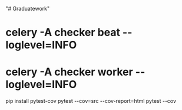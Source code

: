 "# Graduatework" 

# celery -A checker beat --loglevel=INFO
# celery -A checker worker --loglevel=INFO
pip install pytest-cov
pytest --cov=src --cov-report=html
pytest --cov